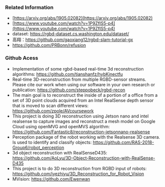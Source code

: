 ### Related Information
- [https://arxiv.org/abs/1905.02082](https://arxiv.org/abs/1905.02082)
- [https://www.youtube.com/watch?v=1P9ZfIS5-p4](https://www.youtube.com/watch?v=1P9ZfIS5-p4)
- dataset: https://rgbd-dataset.cs.washington.edu/dataset/ 
- 高翔：https://github.com/gaoxiang12/rgbd-slam-tutorial-gx  
- https://github.com/PRBonn/refusion

### Github Acess
- Implementation of some rgbd-based real-time 3d reconstruction algorithms: https://github.com/tianshanfz/hybKinectfu
- Real-time 3D-reconstruction from multiple RGBD-sensor streams. Please cite our work when using our software in your own research or publication: https://github.com/steppobeck/rgbd-recon
- The main goal is to reconstruct the inside of a portion of a office from a set of 3D point clouds acquired from an Intel RealSense depth sensor that is moved to scan different views: https://github.com/zpole/AVcoursework
- This project is doing 3D reconstruction using Jetson nano and intel realsense to capture images and reconstruct a mesh model on Google Cloud using openMVG and openMVS algorithm: https://github.com/Fantastic8/reconstruction-jetsonnano-realsense
- Perception package of the robot working with the Realsense 3D camera. Is used to identify and classify objects: https://github.com/RAS-2018-Group6/robot_perception
- 3d object reconstruction with RealSenseD435: https://github.com/AoLyu/3D-Object-Reconstruction-with-RealSense-D435
- This project is to do 3D reconstruction from RGBD input of robots: https://github.com/iyezhiyu/3D_Reconstruction_for_Robot_Vision
- MVision: https://github.com/Ewenwan
